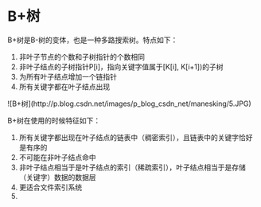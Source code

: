 # B+树

B+树是B-树的变体，也是一种多路搜索树。特点如下：
<ol>
<li>非叶子节点的个数和子树指针的个数相同</li>
<li>非叶子结点的子树指针P[i]，指向关键字值属于[K[i], K[i+1])的子树</li>
<li>为所有叶子结点增加一个链指针</li>
<li>所有关键字都在叶子结点出现</li>
</ol>
![B+树](http://p.blog.csdn.net/images/p_blog_csdn_net/manesking/5.JPG)


B+树在使用的时候特征如下：
<ol>
<li>所有关键字都出现在叶子结点的链表中（稠密索引），且链表中的关键字恰好是有序的</li>
<li>不可能在非叶子结点命中</li>
<li>非叶子结点相当于是叶子结点的索引（稀疏索引），叶子结点相当于是存储（关键字）数据的数据层</li>
<li>更适合文件索引系统<li>
</ol>